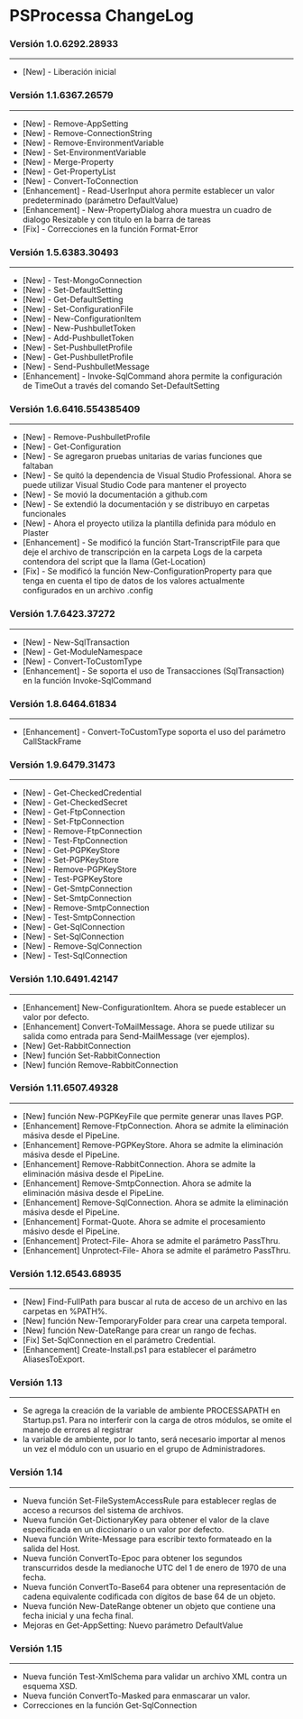 # PSProcessa ChangeLog

### Versión 1.0.6292.28933
------
* \[New\] - Liberación inicial


### Versión 1.1.6367.26579
------
- \[New\] - Remove-AppSetting
- \[New\] - Remove-ConnectionString
- \[New\] - Remove-EnvironmentVariable
- \[New\] - Set-EnvironmentVariable
- \[New\] - Merge-Property
- \[New\] - Get-PropertyList
- \[New\] - Convert-ToConnection
- \[Enhancement\] - Read-UserInput ahora permite establecer un valor predeterminado (parámetro DefaultValue)
- \[Enhancement\] - New-PropertyDialog ahora muestra un cuadro de dialogo Resizable y con titulo en la barra de tareas
- \[Fix\] - Correcciones en la función Format-Error

### Versión 1.5.6383.30493
------
- \[New\] - Test-MongoConnection
- \[New\] - Set-DefaultSetting
- \[New\] - Get-DefaultSetting
- \[New\] - Set-ConfigurationFile
- \[New\] - New-ConfigurationItem
- \[New\] - New-PushbulletToken
- \[New\] - Add-PushbulletToken
- \[New\] - Set-PushbulletProfile
- \[New\] - Get-PushbulletProfile
- \[New\] - Send-PushbulletMessage
- \[Enhancement\] - Invoke-SqlCommand ahora permite la configuración de TimeOut a través del comando Set-DefaultSetting

### Versión 1.6.6416.554385409
------
- \[New\] - Remove-PushbulletProfile
- \[New\] - Get-Configuration
- \[New\] - Se agregaron pruebas unitarias de varias funciones que faltaban
- \[New\] - Se quitó la dependencia de Visual Studio Professional. Ahora se puede utilizar Visual Studio Code para mantener el proyecto
- \[New\] - Se movió la documentación a github.com
- \[New\] - Se extendió la documentación y se distribuyo en carpetas funcionales
- \[New\] - Ahora el proyecto utiliza la plantilla definida para módulo en Plaster
- \[Enhancement\] - Se modificó la función Start-TranscriptFile para que deje el archivo de transcripción en la carpeta Logs de la carpeta contendora del script que la llama (Get-Location)
- \[Fix\] - Se modificó la función New-ConfigurationProperty para que tenga en cuenta el tipo de datos de los valores actualmente configurados en un archivo .config


### Versión 1.7.6423.37272
------
- \[New\] - New-SqlTransaction
- \[New\] - Get-ModuleNamespace
- \[New\] - Convert-ToCustomType
- \[Enhancement\] - Se soporta el uso de Transacciones (SqlTransaction) en la función Invoke-SqlCommand

### Versión 1.8.6464.61834
------
- \[Enhancement\] - Convert-ToCustomType soporta el uso del parámetro CallStackFrame

### Versión 1.9.6479.31473
------
- \[New\] - Get-CheckedCredential
- \[New\] - Get-CheckedSecret
- \[New\] - Get-FtpConnection
- \[New\] - Set-FtpConnection
- \[New\] - Remove-FtpConnection
- \[New\] - Test-FtpConnection
- \[New\] - Get-PGPKeyStore
- \[New\] - Set-PGPKeyStore
- \[New\] - Remove-PGPKeyStore
- \[New\] - Test-PGPKeyStore
- \[New\] - Get-SmtpConnection
- \[New\] - Set-SmtpConnection
- \[New\] - Remove-SmtpConnection
- \[New\] - Test-SmtpConnection
- \[New\] - Get-SqlConnection
- \[New\] - Set-SqlConnection
- \[New\] - Remove-SqlConnection
- \[New\] - Test-SqlConnection

### Versión 1.10.6491.42147
------
- \[Enhancement\] New-ConfigurationItem. Ahora se puede establecer un valor por defecto.
- \[Enhancement\] Convert-ToMailMessage. Ahora se puede utilizar su salida como entrada para Send-MailMessage (ver ejemplos).
- \[New\] Get-RabbitConnection
- \[New\] función Set-RabbitConnection
- \[New\] función Remove-RabbitConnection

### Versión 1.11.6507.49328
------
- \[New\] función New-PGPKeyFile que permite generar unas llaves PGP.
- \[Enhancement\] Remove-FtpConnection. Ahora se admite la eliminación másiva desde el PipeLine.
- \[Enhancement\] Remove-PGPKeyStore. Ahora se admite la eliminación másiva desde el PipeLine.
- \[Enhancement\] Remove-RabbitConnection. Ahora se admite la eliminación másiva desde el PipeLine.
- \[Enhancement\] Remove-SmtpConnection. Ahora se admite la eliminación másiva desde el PipeLine.
- \[Enhancement\] Remove-SqlConnection. Ahora se admite la eliminación másiva desde el PipeLine.
- \[Enhancement\] Format-Quote. Ahora se admite el procesamiento másivo desde el PipeLine.
- \[Enhancement\] Protect-File- Ahora se admite el parámetro PassThru.
- \[Enhancement\] Unprotect-File- Ahora se admite el parámetro PassThru.

### Versión 1.12.6543.68935
------
- \[New\] Find-FullPath para buscar al ruta de acceso de un archivo en las carpetas en %PATH%.
- \[New\] función New-TemporaryFolder para crear una carpeta temporal.
- \[New\] función New-DateRange para crear un rango de fechas.
- \[Fix\] Set-SqlConnection en el parámetro Credential.
- \[Enhancement\] Create-Install.ps1 para establecer el parámetro AliasesToExport.

###  Versión 1.13
------
- Se agrega la creación de la variable de ambiente PROCESSAPATH en Startup.ps1. Para no interferir con la carga de otros módulos, se omite el manejo de errores al registrar
- la variable de ambiente, por lo tanto, será necesario importar al menos un vez el módulo con un usuario en el grupo de Administradores.

### Versión 1.14
------
- Nueva función Set-FileSystemAccessRule para establecer reglas de acceso a recursos del sistema de archivos.
- Nueva función Get-DictionaryKey para obtener el valor de la clave especificada en un diccionario o un valor por defecto.
- Nueva función Write-Message para escribir texto formateado en la salida del Host.
- Nueva función ConvertTo-Epoc para obtener los segundos transcurridos desde la medianoche UTC del 1 de enero de 1970 de una fecha.
- Nueva función ConvertTo-Base64 para obtener una representación de cadena equivalente codificada con dígitos de base 64 de un objeto.
- Nueva función New-DateRange obtener un objeto que contiene una fecha inicial y una fecha final.
- Mejoras en Get-AppSetting: Nuevo parámetro DefaultValue

### Versión 1.15
------
- Nueva función Test-XmlSchema para validar un archivo XML contra un esquema XSD.
- Nueva función ConvertTo-Masked para enmascarar un valor.
- Correcciones en la función Get-SqlConnection
